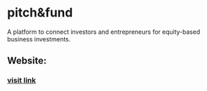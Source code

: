 # pitch&fund

A platform to connect investors and entrepreneurs for equity-based business investments.

## Website:

### [visit link](https://pitch-n-fund-website.vercel.app/)
